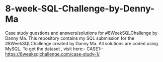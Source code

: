 # 8-week-SQL-Challenge-by-Denny-Ma
Case study questions and answers/solutions for #8WeekSQLChallenge by Danny Ma.  This repository contains my SQL submission for the #8WeekSQLChallenge created by Danny Ma.  All solutions are coded using MySQL.
To get the dataset , visit here:- 
CASE1:-  https://8weeksqlchallenge.com/case-study-1/
